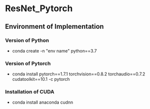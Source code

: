 # ResNet_Pytorch

## Environment of Implementation

### Version of Python
 - conda create -n "env name" python==3.7

### Version of Pytorch
 - conda install pytorch==1.7.1 torchvision==0.8.2 torchaudio==0.7.2 cudatoolkit==10.1 -c pytorch

### Installation of CUDA
 - conda install anaconda cudnn
